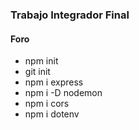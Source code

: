 ### Trabajo Integrador Final

####  Foro

- npm init
- git init
- npm i express
- npm i -D nodemon
- npm i cors 
- npm i dotenv
